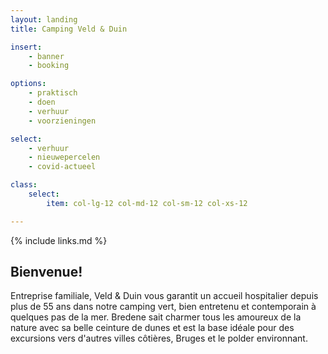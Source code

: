 ```yaml
---
layout: landing
title: Camping Veld & Duin

insert:
    - banner
    - booking

options:
    - praktisch
    - doen
    - verhuur
    - voorzieningen    

select:
    - verhuur
    - nieuwepercelen
    - covid-actueel

class:
    select:
        item: col-lg-12 col-md-12 col-sm-12 col-xs-12

---
```

{% include links.md %}

## Bienvenue!

Entreprise familiale, Veld & Duin vous garantit un accueil hospitalier depuis plus de 55 ans dans notre camping vert, bien entretenu et contemporain à quelques pas de la mer.
Bredene sait charmer tous les amoureux de la nature avec sa belle ceinture de dunes et est la base idéale pour des excursions vers d'autres villes côtières, Bruges et le polder environnant.
